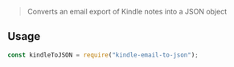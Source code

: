 > Converts an email export of Kindle notes into a JSON object

## Usage

```js
const kindleToJSON = require("kindle-email-to-json");
```
